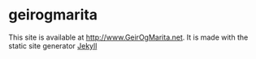 # geirogmarita

This site is available at http://www.GeirOgMarita.net. 
It is made with the static site generator [Jekyll](http://jekyllrb.com/)
